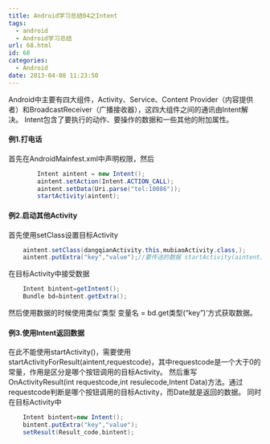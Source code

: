 ```yaml
---
title: Android学习总结04之Intent
tags:
  - android
  - Android学习总结
url: 68.html
id: 68
categories:
  - Android
date: 2013-04-08 11:23:50
---
```


Android中主要有四大组件，Activity、Service、Content Provider（内容提供者）和BroadcastReceiver（广播接收器），这四大组件之间的通讯由Intent解决。 Intent包含了要执行的动作、要操作的数据和一些其他的附加属性。
<!-- more -->

#### 例1.打电话

首先在AndroidMainfest.xml中声明权限，然后
```java
        Intent aintent = new Intent();
        aintent.setAction(Intent.ACTION_CALL);
        aintent.setData(Uri.parse("tel:10086"));
        startActivity(aintent);
```
#### 例2.启动其他Activity

首先使用setClass设置目标Activity
```java
    aintent.setClass(dangqianActivity.this,mubiaoActivity.class,);
    aintent.putExtra("key","value");//要传送的数据 startActivity(aintent);
```
在目标Activity中接受数据
```java
    Intent bintent=getIntent();
    Bundle bd=bintent.getExtra();
```
然后使用数据的时候使用类似’类型 变量名 = bd.get类型(“key”)’方式获取数据。

#### 例3.使用Intent返回数据

在此不能使用startActivity()，需要使用startActivityForResult(aintent,requestcode)，其中requestcode是一个大于0的常量，作用是区分是哪个按钮调用的目标Activity。 然后重写OnActivityResult(int requestcode,int resulecode,Intent Data)方法。通过requestcode判断是哪个按钮调用的目标Activity，而Date就是返回的数据。 同时在目标Activity中
```java
    Intent bintent=new Intent();
    bintent.putExtra("key","value");
    setResult(Result_code,bintent);
```